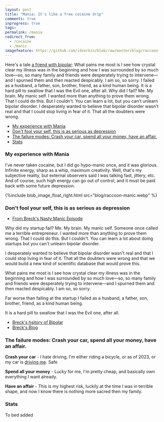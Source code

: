 ```yaml
---
layout: post
title: "Mania: It's like a free cocaine drip"
comments: true
inprogress: true
tags:
permalink: /mania
redirect_from:
  - /cocaine
  - /manic
imagefeature: https://github.com/idvorkin/blob/raw/master/blog/raccoon-manic.webp
---
```


Here's a tale [a friend with bipolar](https://breckyunits.com/a-manic-startup.html): What pains me most is I see how crystal clear my illness was in the beginning and how I was surrounded by so much love—so, so many family and friends were desperately trying to intervene—and I spurned them and then reacted despicably. I am so, so sorry. I failed as a husband, a father, son, brother, friend, as a kind human being. It is a hard pill to swallow that I was the Evil one, after all. Why did I fail? Me. My brain. My manic self. I wanted more than anything to prove them wrong. That I could do this. But I couldn't. You can learn a lot, but you can't unlearn bipolar disorder. I desperately wanted to believe that bipolar disorder wasn't real and that I could stop living in fear of it. That all the doubters were wrong.

<!-- prettier-ignore-start -->

<!-- vim-markdown-toc GFM -->

- [My experience with Mania](#my-experience-with-mania)
- [Don't fool your self, this is as serious as depression](#dont-fool-your-self-this-is-as-serious-as-depression)
- [The failure modes: Crash your car, spend all your money, have an affair.](#the-failure-modes-crash-your-car-spend-all-your-money-have-an-affair)
- [Stats](#stats)

<!-- vim-markdown-toc -->

### My experience with Mania

I've never taken cocaine, but I did go hypo-manic once, and it was glorious. Infinite energy, sharp as a whip, maximum creativity. Well, that's my subjective reality, but external observers said I was talking fast, jittery, etc. And of course, such high energy can go out of control, and it must be paid back with some future depression.

{%include blob_image_float_right.html src="blog/raccoon-manic.webp" %}

### Don't fool your self, this is as serious as depression

- [From Breck's Nasty Manic Episode](https://breckyunits.com/a-manic-startup.html)

Why did my startup fail? Me. My brain. My manic self. Someone once called me a terrible entrepreneur. I wanted more than anything to prove them wrong. That I could do this. But I couldn't. You can learn a lot about doing startups but you can't unlearn bipolar disorder.

I desperately wanted to believe that bipolar disorder wasn't real and that I could stop living in fear of it. That all the doubters were wrong and that we would build a new kind of scientific database that would prove this.

What pains me most is I see how crystal clear my illness was in the beginning and how I was surrounded by so much love—so, so many family and friends were desperately trying to intervene—and I spurned them and then reacted despicably. I am so, so sorry.

Far worse than failing at the startup I failed as a husband, a father, son, brother, friend, as a kind human being.

It is a hard pill to swallow that I was the Evil one, after all.

- [Breck's hsitory of Bipolar](https://breckyunits.com/bipolarDisorder.html)
- [Breck's Blog](https://breckyunits.com/bipolar.html)

### The failure modes: Crash your car, spend all your money, have an affair.

**Crash your car** - I hate driving, I'm either riding a bicycle, or as of 2023, or my car is [driving me](/tesla). Safe

**Spend all your money** - Lucky for me, I'm pretty cheap, and basically own everything I want already.

**Have an affair** - This is my highest risk, luckily at the time I was in terrible shape, and now I know there is nothing more sacred then my family.

### Stats

To bed added
